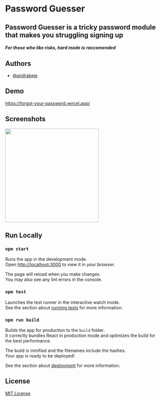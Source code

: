 # Password Guesser 

## Password Guesser is a tricky password module that makes you struggling signing up 

##### For those who like risks, hard mode is raccomended 


## Authors

- [@andrabeje](https://www.github.com/Andra10)


## Demo
https://forgot-your-password.vercel.app/ 



## Screenshots

<img src="/public/screenshot.png" width=300> 


## Run Locally

### `npm start`

Runs the app in the development mode.\
Open [http://localhost:3000](http://localhost:3000) to view it in your browser.

The page will reload when you make changes.\
You may also see any lint errors in the console.

### `npm test`

Launches the test runner in the interactive watch mode.\
See the section about [running tests](https://facebook.github.io/create-react-app/docs/running-tests) for more information.

### `npm run build`

Builds the app for production to the `build` folder.\
It correctly bundles React in production mode and optimizes the build for the best performance.

The build is minified and the filenames include the hashes.\
Your app is ready to be deployed!

See the section about [deployment](https://facebook.github.io/create-react-app/docs/deployment) for more information.



## License

[MIT License](https://choosealicense.com/licenses/gnu/)

